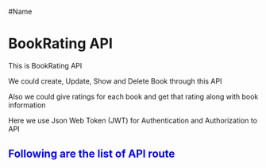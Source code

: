#Name
<h1>BookRating API</h1>
<p>This is BookRating API<p>
<p>We could create, Update, Show and Delete Book through this API</p>
<P> Also we could give ratings for each book and get that rating along with book information </p>
<p>Here we use Json Web Token (JWT) for Authentication and Authorization to API</p>
<h2 style="color : Blue;"> Following are the list of API route <h2>